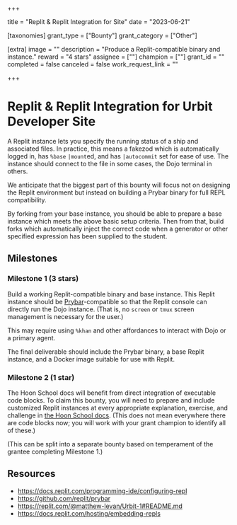 +++

title = "Replit & Replit Integration for Site"
date = "2023-06-21"

[taxonomies]
grant_type = ["Bounty"]
grant_category = ["Other"]

[extra]
image = ""
description = "Produce a Replit-compatible binary and instance."
reward = "4 stars"
assignee = [""]
champion = [""]
grant_id = ""
completed = false
canceled = false
work_request_link = ""

+++

#   Replit & Replit Integration for Urbit Developer Site

A Replit instance lets you specify the running status of a ship and associated files.  In practice, this means a fakezod which is automatically logged in, has `%base` `|mount`ed, and has `|autocommit` set for ease of use.  The instance should connect to the file in some cases, the Dojo terminal in others.

We anticipate that the biggest part of this bounty will focus not on designing the Replit environment but instead on building a Prybar binary for full REPL compatibility.

By forking from your base instance, you should be able to prepare a base instance which meets the above basic setup criteria.  Then from that, build forks which automatically inject the correct code when a generator or other specified expression has been supplied to the student.

##  Milestones

### Milestone 1 (3 stars)

Build a working Replit-compatible binary and base instance.  This Replit instance should be [Prybar](https://github.com/replit/prybar)-compatible so that the Replit console can directly run the Dojo instance.  (That is, no `screen` or `tmux` screen management is necessary for the user.)

This may require using `%khan` and other affordances to interact with Dojo or a primary agent.

The final deliverable should include the Prybar binary, a base Replit instance, and a Docker image suitable for use with Replit.

### Milestone 2 (1 star)

The Hoon School docs will benefit from direct integration of executable code blocks.  To claim this bounty, you will need to prepare and include customized Replit instances at every appropriate explanation, exercise, and challenge in [the Hoon School docs](https://developers.urbit.org/guides/core/hoon-school).  (This does not mean everywhere there are code blocks now; you will work with your grant champion to identify all of these.)

(This can be split into a separate bounty based on temperament of the grantee completing Milestone 1.)

##  Resources

- https://docs.replit.com/programming-ide/configuring-repl
- https://github.com/replit/prybar
- https://replit.com/@matthew-levan/Urbit-1#README.md
- https://docs.replit.com/hosting/embedding-repls
